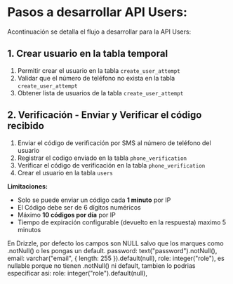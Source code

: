 # Pasos a desarrollar API Users:
Acontinuación se detalla el flujo a desarrollar para la API Users:

## 1. Crear usuario en la tabla temporal
1. Permitir crear el usuario en la tabla `create_user_attempt`
2. Validar que el número de teléfono no exista en la tabla `create_user_attempt`
3. Obtener lista de usuarios de la tabla `create_user_attempt`

## 2. Verificación - Enviar y Verificar el código recibido
1. Enviar el código de verificación por SMS al número de teléfono del usuario
2. Registrar el codigo enviado en la tabla `phone_verification`
2. Verificar el código de verificación en la tabla `phone_verification`
4. Crear el usuario en la tabla `users`

**Limitaciones:**
- Solo se puede enviar un código cada **1 minuto** por IP
- El Código debe ser de 6 dígitos numéricos
- Máximo **10 códigos por día** por IP
- Tiempo de expiración configurable (devuelto en la respuesta) maximo 5 minutos



En Drizzle, por defecto los campos son NULL salvo que los marques como .notNull() o les pongas un default.
  password: text("password").notNull(),
  email: varchar("email", { length: 255 }).default(null),
  role: integer("role"), es nullable porque no tienen .notNull() ni default, tambien lo podrias especificar asi: role: 
  integer("role").default(null),